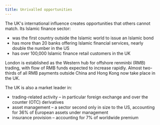 ```yaml
---
title: Unrivalled opportunities
---
```


The UK's international influence creates opportunities that others cannot match. Its Islamic finance sector:

-	was the first country outside the Islamic world to issue an Islamic bond 
-	has more than 20 banks offering Islamic financial services, nearly double the number in the US 
-	has over 100,000 Islamic finance retail customers in the UK

London is established as the Western hub for offshore renminbi (RMB) trading, with flow of RMB funds expected to increase rapidly. Almost two-thirds of all RMB payments outside China and Hong Kong now take place in the UK.

The UK is also a market leader in:

-	trading-related activity – in particular foreign exchange and over the counter (OTC) derivatives
-	asset management – a sector second only in size to the US, accounting for 36% of European assets under management
-	insurance provision – accounting for 7% of worldwide premium

